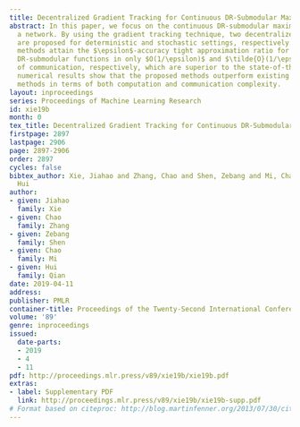 ```yaml
---
title: Decentralized Gradient Tracking for Continuous DR-Submodular Maximization
abstract: In this paper, we focus on the continuous DR-submodular maximization over
  a network. By using the gradient tracking technique, two decentralized algorithms
  are proposed for deterministic and stochastic settings, respectively. The proposed
  methods attain the $\epsilon$-accuracy tight approximation ratio for monotone continuous
  DR-submodular functions in only $O(1/\epsilon)$ and $\tilde{O}(1/\epsilon)$ rounds
  of communication, respectively, which are superior to the state-of-the-art. Our
  numerical results show that the proposed methods outperform existing decentralized
  methods in terms of both computation and communication complexity.
layout: inproceedings
series: Proceedings of Machine Learning Research
id: xie19b
month: 0
tex_title: Decentralized Gradient Tracking for Continuous DR-Submodular Maximization
firstpage: 2897
lastpage: 2906
page: 2897-2906
order: 2897
cycles: false
bibtex_author: Xie, Jiahao and Zhang, Chao and Shen, Zebang and Mi, Chao and Qian,
  Hui
author:
- given: Jiahao
  family: Xie
- given: Chao
  family: Zhang
- given: Zebang
  family: Shen
- given: Chao
  family: Mi
- given: Hui
  family: Qian
date: 2019-04-11
address: 
publisher: PMLR
container-title: Proceedings of the Twenty-Second International Conference on Artificial Intelligence and Statistics
volume: '89'
genre: inproceedings
issued:
  date-parts:
  - 2019
  - 4
  - 11
pdf: http://proceedings.mlr.press/v89/xie19b/xie19b.pdf
extras:
- label: Supplementary PDF
  link: http://proceedings.mlr.press/v89/xie19b/xie19b-supp.pdf
# Format based on citeproc: http://blog.martinfenner.org/2013/07/30/citeproc-yaml-for-bibliographies/
---
```

